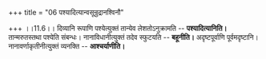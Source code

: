 +++
title = "06 पश्यादित्यान्वसून्रुद्रानश्विनौ"

+++
।।11.6।। दिव्यानि रूपाणि पश्येत्युक्तं तान्येव लेशतोऽनुक्रामति --
**पश्यादित्यानिति।** तान्मरुतस्तथा पश्येति संबन्धः। नानाविधानीत्युक्तं
तदेव स्फुटयति -- **बहूनीति।** अदृष्टपूर्वाणि पूर्वमदृष्टानि।
नानावर्णाकृतीनीत्युक्तं व्यनक्ति -- **आश्चर्याणीति।**
